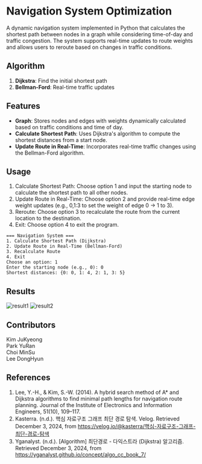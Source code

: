 # Navigation System Optimization
A dynamic navigation system implemented in Python that calculates the shortest path between nodes in a graph while considering time-of-day and traffic congestion. The system supports real-time updates to route weights and allows users to reroute based on changes in traffic conditions.

## Algorithm
1. **Dijkstra**: Find the initial shortest path
2. **Bellman-Ford**: Real-time traffic updates

## Features
- **Graph**: Stores nodes and edges with weights dynamically calculated based on traffic conditions and time of day.
- **Calculate Shortest Path**: Uses Dijkstra's algorithm to compute the shortest distances from a start node.
- **Update Route in Real-Time**: Incorporates real-time traffic changes using the Bellman-Ford algorithm.

## Usage
1. Calculate Shortest Path: Choose option 1 and input the starting node to calculate the shortest path to all other nodes.
2. Update Route in Real-Time: Choose option 2 and provide real-time edge weight updates (e.g., 0,1:3 to set the weight of edge 0 -> 1 to 3).
3. Reroute: Choose option 3 to recalculate the route from the current location to the destination.
4. Exit: Choose option 4 to exit the program.

```
=== Navigation System ===
1. Calculate Shortest Path (Dijkstra)
2. Update Route in Real-Time (Bellman-Ford)
3. Recalculate Route
4. Exit
Choose an option: 1
Enter the starting node (e.g., 0): 0
Shortest distances: {0: 0, 1: 4, 2: 1, 3: 5}
```

## Results
![result1](https://github.com/user-attachments/assets/95561c36-543d-4e67-a8e9-45e337777177)
![result2](https://github.com/user-attachments/assets/7442f19c-e313-4311-b7f9-24cb788193d2)

## Contributors
Kim JuKyeong  
Park YuRan  
Choi MinSu  
Lee DongHyun  

## References
1. Lee, Y.-H., & Kim, S.-W. (2014). A hybrid search method of A* and Dijkstra algorithms to find minimal path lengths for navigation route planning. Journal of the Institute of Electronics and Information Engineers, 51(10), 109–117.
2. Kasterra. (n.d.). 핵심 자료구조 그래프 최단 경로 탐색. Velog. Retrieved December 3, 2024, from https://velog.io/@kasterra/핵심-자료구조-그래프-최단-경로-탐색
3. Yganalyst. (n.d.). [Algorithm] 최단경로 - 다익스트라 (Dijkstra) 알고리즘. Retrieved December 3, 2024, from https://yganalyst.github.io/concept/algo_cc_book_7/

